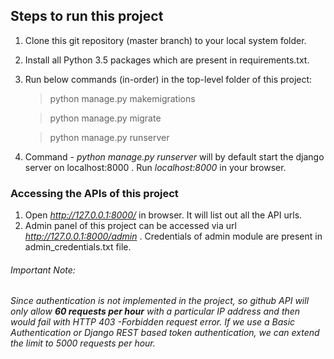 ## Steps to run this project

1. Clone this git repository (master branch) to your local system folder.
2. Install all Python 3.5 packages which are present in requirements.txt.
3. Run below commands (in-order) in the top-level folder of this project:
   > python manage.py makemigrations

   > python manage.py migrate

   > python manage.py runserver
4. Command - *python manage.py runserver*  will by default start the django server on localhost:8000 . Run *localhost:8000* in your browser.

### Accessing the APIs of this project

1. Open *http://127.0.0.1:8000/* in browser. It will list out all the API urls.
2. Admin panel of this project can be accessed via url *http://127.0.0.1:8000/admin* . Credentials of admin module are present in admin_credentials.txt file.

###### Important Note:

*Since authentication is not implemented in the project, so github API will only allow **60 requests per hour** with a particular IP address and then would fail with HTTP 403 -Forbidden request error. If we use a Basic Authentication or Django REST based token authentication, we can extend the limit to 5000 requests per hour.*  



